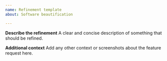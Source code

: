 ```yaml
---
name: Refinement template
about: Software beautification

---
```


**Describe the refinement**
A clear and concise description of something that should be refined.

**Additional context**
Add any other context or screenshots about the feature request here.
